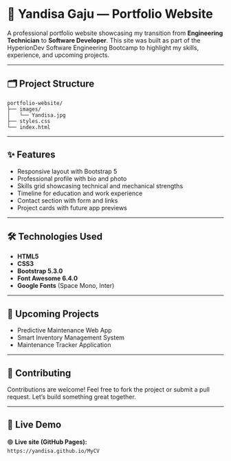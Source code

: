 # 🌟 Yandisa Gaju — Portfolio Website

A professional portfolio website showcasing my transition from **Engineering Technician** to **Software Developer**. This site was built as part of the HyperionDev Software Engineering Bootcamp to highlight my skills, experience, and upcoming projects.

---

## 🗂 Project Structure

```
portfolio-website/
├── images/
│   └── Yandisa.jpg
├── styles.css
└── index.html
```

---

## ✨ Features

- Responsive layout with Bootstrap 5
- Professional profile with bio and photo
- Skills grid showcasing technical and mechanical strengths
- Timeline for education and work experience
- Contact section with form and links
- Project cards with future app previews

---

## 🛠 Technologies Used

- **HTML5**
- **CSS3**
- **Bootstrap 5.3.0**
- **Font Awesome 6.4.0**
- **Google Fonts** (Space Mono, Inter)

---

## 🚧 Upcoming Projects

- Predictive Maintenance Web App
- Smart Inventory Management System
- Maintenance Tracker Application

---

## 🤝 Contributing

Contributions are welcome! Feel free to fork the project or submit a pull request. Let’s build something great together.

---

## 🔗 Live Demo

🟢 **Live site (GitHub Pages):**  
`https://yandisa.github.io/MyCV`
